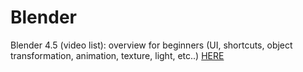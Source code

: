 # Blender

Blender 4.5 (video list): overview for beginners (UI, shortcuts, object transformation, animation, texture, light, etc..) [HERE](https://www.youtube.com/watch?v=qZIOA7mFaRg&list=PL3GeP3YLZn5gZhJhyIQPKoz9Yrs9oKU9R)
